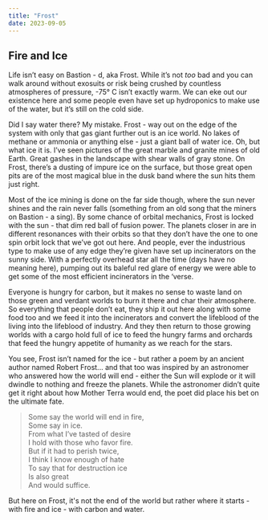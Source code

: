 ```yaml
---
title: "Frost"
date: 2023-09-05
---
```


## Fire and Ice

Life isn’t easy on Bastion - d, aka Frost.  While it’s not *too* bad and you can walk around without exosuits or risk being crushed by countless atmospheres of pressure, -75° C isn’t exactly warm.  We can eke out our existence here and some people even have set up hydroponics to make use of the water, but it’s still on the cold side.

Did I say water there?  My mistake.  Frost - way out on the edge of the system with only that gas giant further out is an ice world.  No lakes of methane or ammonia or anything else - just a giant ball of water ice.  Oh, but what ice it is.  I’ve seen pictures of the great marble and granite mines of old Earth.  Great gashes in the landscape with shear walls of gray stone.  On Frost, there’s a dusting of impure ice on the surface, but those great open pits are of the most magical blue in the dusk band where the sun hits them just right.

Most of the ice mining is done on the far side though, where the sun never shines and the rain never falls (something from an old song that the miners on Bastion - a sing).  By some chance of orbital mechanics, Frost is locked with the sun - that dim red ball of fusion power.  The planets closer in are in different resonances with their orbits so that they don’t have the one to one spin orbit lock that we’ve got out here.  And people, ever the industrious type to make use of any edge they’re given have set up incinerators on the sunny side.  With a perfectly overhead star all the time (days have no meaning here), pumping out its baleful red glare of energy we were able to get some of the most efficient incinerators in the ‘verse.

Everyone is hungry for carbon, but it makes no sense to waste land on those green and verdant worlds to burn it there and char their atmosphere.  So everything that people don’t eat, they ship it out here along with some food too and we feed it into the incinerators and convert the lifeblood of the living into the lifeblood of industry.  And they then return to those growing worlds with a cargo hold full of ice to feed the hungry farms and orchards that feed the hungry appetite of humanity as we reach for the stars.

You see, Frost isn’t named for the ice - but rather a poem by an ancient author named Robert Frost... and that too was inspired by an astronomer who answered how the world will end - either the Sun will explode or it will dwindle to nothing and freeze the planets.  While the astronomer didn’t quite get it right about how Mother Terra would end, the poet did place his bet on the ultimate fate.

> Some say the world will end in fire,  
> Some say in ice.  
> From what I’ve tasted of desire  
> I hold with those who favor fire.  
> But if it had to perish twice,  
> I think I know enough of hate  
> To say that for destruction ice  
> Is also great  
> And would suffice.  

But here on Frost, it's not the end of the world but rather where it starts - with fire and ice - with carbon and water.
